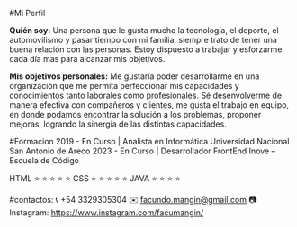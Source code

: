 #Mi Perfil

__Quién soy:__ Una persona que le gusta mucho la tecnología, el deporte, el automovilismo y pasar tiempo con mi familia, siempre trato de tener una buena relación con las personas. Estoy dispuesto a trabajar y esforzarme cada día mas para alcanzar mis objetivos.

__Mis objetivos personales:__ Me gustaría poder desarrollarme en una organización que me permita perfeccionar mis capacidades y conocimientos tanto laborales como profesionales. Sé desenvolverme de manera efectiva con compañeros y clientes, me gusta el trabajo en equipo, en donde podamos encontrar la solución a los problemas, proponer mejoras, logrando la sinergia de las distintas capacidades.

#Formacion
2019 - En Curso | Analista en Informática   Universidad Nacional San Antonio de Areco
2023 - En Curso | Desarrollador FrontEnd    Inove – Escuela de Código 

HTML  :star: :star: :star: :star: :star:
CSS   :star: :star: :star: :star: :star:
JAVA  :star: :star: :star: :star:

#contactos:
:telephone_receiver: +54 3329305304
:envelope: facundo.mangin@gmail.com
:camera: Instagram: https://www.instagram.com/facumangin/
